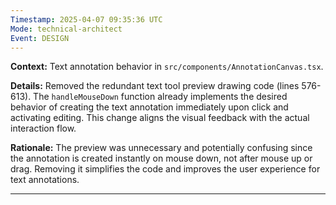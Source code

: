 ```yaml
---
Timestamp: 2025-04-07 09:35:36 UTC
Mode: technical-architect
Event: DESIGN
---
```


**Context:** Text annotation behavior in `src/components/AnnotationCanvas.tsx`.

**Details:**
Removed the redundant text tool preview drawing code (lines 576-613). The `handleMouseDown` function already implements the desired behavior of creating the text annotation immediately upon click and activating editing. This change aligns the visual feedback with the actual interaction flow.

**Rationale:**
The preview was unnecessary and potentially confusing since the annotation is created instantly on mouse down, not after mouse up or drag. Removing it simplifies the code and improves the user experience for text annotations.

---